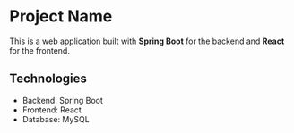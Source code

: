 # Project Name

This is a web application built with **Spring Boot** for the backend and **React** for the frontend.

## Technologies

- Backend: Spring Boot
- Frontend: React
- Database: MySQL
